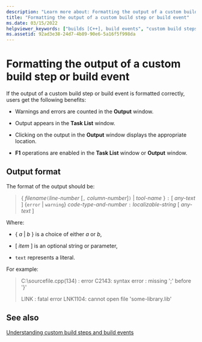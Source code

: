 ```yaml
---
description: "Learn more about: Formatting the output of a custom build step or build event"
title: "Formatting the output of a custom build step or build event"
ms.date: 03/15/2022
helpviewer_keywords: ["builds [C++], build events", "custom build steps [C++], output format", "events [C++], build", "build events [C++], output format", "build steps [C++], output format", "builds [C++], custom build steps"]
ms.assetid: 92ad3e38-24d7-4b89-90e6-5a16f5f998da
---
```

# Formatting the output of a custom build step or build event

If the output of a custom build step or build event is formatted correctly, users get the following benefits:

- Warnings and errors are counted in the **Output** window.

- Output appears in the **Task List** window.

- Clicking on the output in the **Output** window displays the appropriate location.

- **F1** operations are enabled in the **Task List** window or **Output** window.

## Output format

The format of the output should be:

> { *filename*`(`*line-number* \[`,` *column-number*]`)` \| *tool-name* } `:` \[ *any-text* ] {`error` \| `warning`} *code-type-and-number* `:` *localizable-string* \[ *any-text* ]

Where:

- { *a* \| *b* } is a choice of either *a* or *b*,

- \[ *item* ] is an optional string or parameter,

- `text` represents a literal.

For example:

> C:\\sourcefile.cpp(134) : error C2143: syntax error : missing ';' before '}'
>
> LINK : fatal error LNK1104: cannot open file 'some-library.lib'

## See also

[Understanding custom build steps and build events](understanding-custom-build-steps-and-build-events.md)

